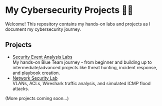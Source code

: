 # My Cybersecurity Projects 👩‍💻

Welcome! This repository contains my hands-on labs and projects as I document my cybersecurity journey.

## Projects

- [Security Event Analysis Labs](Security-Event-Analysis)  
  My hands-on Blue Team journey - from beginner and building up to intermediate/advanced projects like threat hunting, incident
  response, and playbook creation.
- [Network Security Lab](./network-security-lab/README.md)  
  VLANs, ACLs, Wireshark traffic analysis, and simulated ICMP flood attacks.

(More projects coming soon...)
